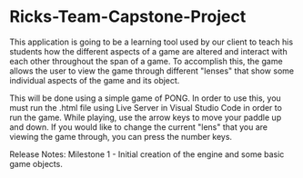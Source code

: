 # Ricks-Team-Capstone-Project
This application is going to be a learning tool used by our client to teach his students how the different aspects of a game are altered and interact with 
each other throughout the span of a game. To accomplish this, the game allows the user to view the game through different "lenses" that show some individual aspects of the game and its object.

This will be done using a simple game of PONG. In order to use this, you must run the .html file using Live Server in Visual Studio Code in order to run the game. While playing, use the arrow keys to move your paddle up and down. If you would like to change the current "lens" that you are viewing the game through, you can press the number keys.

Release Notes:
Milestone 1 - Initial creation of the engine and some basic game objects.